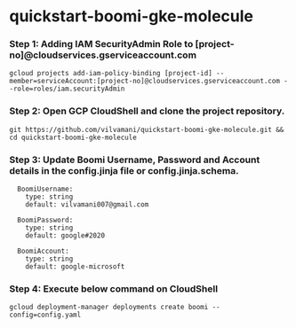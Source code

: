 # quickstart-boomi-gke-molecule

### Step 1: Adding IAM SecurityAdmin Role to [project-no]@cloudservices.gserviceaccount.com

```
gcloud projects add-iam-policy-binding [project-id] --member=serviceAccount:[project-no]@cloudservices.gserviceaccount.com --role=roles/iam.securityAdmin
```

### Step 2: Open GCP CloudShell and clone the project repository.

```
git https://github.com/vilvamani/quickstart-boomi-gke-molecule.git && cd quickstart-boomi-gke-molecule
```

### Step 3: Update Boomi Username, Password and Account details in the config.jinja file or config.jinja.schema.

```
  BoomiUsername:
    type: string
    default: vilvamani007@gmail.com

  BoomiPassword:
    type: string
    default: google#2020

  BoomiAccount:
    type: string
    default: google-microsoft
```

### Step 4: Execute below command on CloudShell

```
gcloud deployment-manager deployments create boomi --config=config.yaml
```
